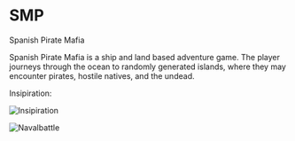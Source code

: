 SMP
===

Spanish Pirate Mafia


Spanish Pirate Mafia is a ship and land based adventure game. The player journeys through the ocean to randomly generated islands, where they may encounter pirates, hostile natives, and the undead.


Insipiration:

![Insipiration](http://g-ecx.images-amazon.com/images/G/01/videogames/detail-page/tropico.04.06.lg.jpg)

![Navalbattle](https://dl.dropbox.com/u/11164236/navalbattle/nb0.5_04.png)

